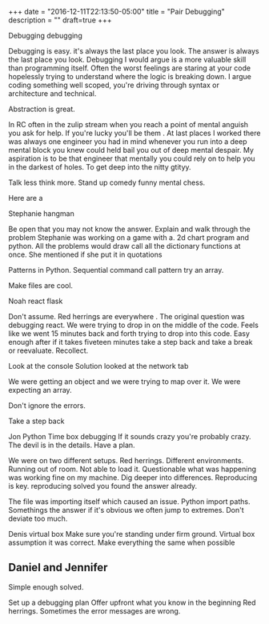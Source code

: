 +++
date = "2016-12-11T22:13:50-05:00"
title = "Pair Debugging"
description = ""
draft=true
+++


Debugging debugging


Debugging is easy. it's always the last place you look. The answer is always the last place you look.
Debugging I would argue is a more valuable skill than programming itself. Often the worst feelings are staring at your code hopelessly trying to understand where the logic is breaking down. I argue coding something well scoped, you're driving through syntax or architecture and technical.


Abstraction is great.


In RC often in the zulip stream when you reach a point of mental anguish you ask for help. If you're lucky you'll be them . At last places I worked there was always one engineer you had in mind whenever you run into a deep mental block you knew could held bail you out of deep mental despair. My aspiration is to be that engineer that mentally you could rely on to help you in the darkest of holes. To get deep into the nitty gtityy.




Talk less think more.
Stand up comedy funny mental chess.




Here are a


Stephanie hangman


Be open that you may not know the answer.
Explain and walk through the problem  Stephanie was working on a game with a. 2d chart program and python. All the problems would draw call all the dictionary functions at once. She mentioned if she put it in quotations


Patterns in Python. Sequential command call pattern try an array.


Make files are cool.


Noah react flask


Don't assume. Red herrings are everywhere . The original question was debugging react. We were trying to drop in on the middle of the code. Feels like we went 15 minutes back and forth trying to drop into this code. Easy enough after if it takes fiveteen minutes take a step back and take a break or reevaluate. Recollect.


Look at the console
Solution looked at the network tab


We were getting an object and we were trying to map over it. We were expecting an array.


Don't ignore the errors.


Take a step back


Jon Python
Time box debugging
If it sounds crazy you're probably crazy. The devil is in the details. Have a plan.


We were on two different setups. Red herrings. Different environments. Running out of room. Not able to load it. Questionable what was happening was working fine on my machine. Dig deeper into differences. Reproducing is key. reproducing solved you found the answer already.


The file was importing itself which caused an issue. Python import paths. Somethings the answer if it's obvious we often jump to extremes. Don't deviate too much.


Denis virtual box
Make sure you're standing under firm ground.
Virtual box assumption it was correct. Make everything the same when possible


Daniel and Jennifer
---
Simple enough solved.

Set up a debugging plan
Offer upfront what you know in the beginning
Red herrings.
Sometimes the error messages are wrong.


